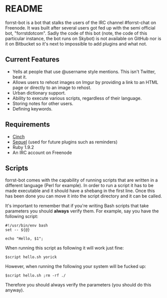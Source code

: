 # README

forrst-bot is a bot that stalks the users of the IRC channel #forrst-chat on
Freenode. It was built after several users got fed up with the semi official
bot, "forrstdotcom". Sadly the code of this bot (note, the code of this
particular instance, the bot runs on Skybot) is not available on GitHub nor is
it on Bitbucket so it's next to impossible to add plugins and what not. 

## Current Features

* Yells at people that use @username style mentions. This isn't Twitter, beat
  it.
* Allows users to rehost images on Imgur by providing a link to an HTML page or
  directly to an image to rehost.
* Urban dictionary support.
* Ability to execute various scripts, regardless of their language.
* Storing notes for other users.
* Defining keywords.

## Requirements

* [Cinch][cinch]
* [Sequel][sequel] (used for future plugins such as reminders)
* Ruby 1.9.2
* An IRC account on Freenode

## Scripts

forrst-bot comes with the capability of running scripts that are written in a
different language (Perl for example). In order to run a script it has to be
made executable and it should have a shebang in the first line. Once this has
been done you can move it into the script directory and it can be called.

It's important to remember that if you're writing Bash scripts that take
parameters you should **always** verify them. For example, say you have the
following script:

    #!/usr/bin/env bash
    set -- ${@}

    echo "Hello, $1";

When running this script as following it will work just fine:

    $script hello.sh yorick

However, when running the following your system will be fucked up:

    $script hello.sh ;rm -rf ./

Therefore you should always verify the parameters (you should do this anyway).

[cinch]: https://github.com/cinchrb/cinch/
[sequel]: http://sequel.rubyforge.org/
